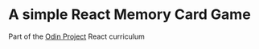 # A simple React Memory Card Game
Part of the [Odin Project](https://www.theodinproject.com/) React curriculum <br>
